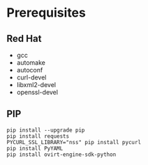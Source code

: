 # Prerequisites

## Red Hat
 * gcc
 * automake
 * autoconf
 * curl-devel
 * libxml2-devel
 * openssl-devel

## PIP

    pip install --upgrade pip
    pip install requests
    PYCURL_SSL_LIBRARY="nss" pip install pycurl
    pip install PyYAML
    pip install ovirt-engine-sdk-python


